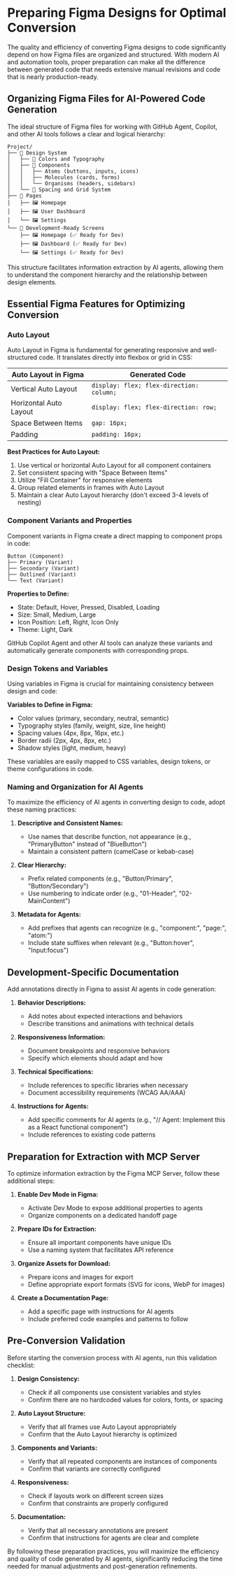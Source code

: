 # Preparing Figma Designs for Optimal Conversion

The quality and efficiency of converting Figma designs to code significantly depend on how Figma files are organized and structured. With modern AI and automation tools, proper preparation can make all the difference between generated code that needs extensive manual revisions and code that is nearly production-ready.

## Organizing Figma Files for AI-Powered Code Generation

The ideal structure of Figma files for working with GitHub Agent, Copilot, and other AI tools follows a clear and logical hierarchy:

```
Project/
├── 📄 Design System
│   ├── 🎨 Colors and Typography
│   ├── 🧩 Components
│   │   ├── Atoms (buttons, inputs, icons)
│   │   ├── Molecules (cards, forms)
│   │   └── Organisms (headers, sidebars)
│   └── 📐 Spacing and Grid System
├── 📄 Pages
│   ├── 🖼️ Homepage
│   ├── 🖼️ User Dashboard
│   └── 🖼️ Settings
└── 📄 Development-Ready Screens
    ├── 🖼️ Homepage (✅ Ready for Dev)
    ├── 🖼️ Dashboard (✅ Ready for Dev)
    └── 🖼️ Settings (✅ Ready for Dev)
```

This structure facilitates information extraction by AI agents, allowing them to understand the component hierarchy and the relationship between design elements.

## Essential Figma Features for Optimizing Conversion

### Auto Layout

Auto Layout in Figma is fundamental for generating responsive and well-structured code. It translates directly into flexbox or grid in CSS:

Auto Layout in Figma | Generated Code
--- | ---
Vertical Auto Layout | `display: flex; flex-direction: column;`
Horizontal Auto Layout | `display: flex; flex-direction: row;`
Space Between Items | `gap: 16px;`
Padding | `padding: 16px;`

**Best Practices for Auto Layout:**

1. Use vertical or horizontal Auto Layout for all component containers
2. Set consistent spacing with "Space Between Items"
3. Utilize "Fill Container" for responsive elements
4. Group related elements in frames with Auto Layout
5. Maintain a clear Auto Layout hierarchy (don't exceed 3-4 levels of nesting)

### Component Variants and Properties

Component variants in Figma create a direct mapping to component props in code:

```
Button (Component)
├── Primary (Variant)
├── Secondary (Variant)
├── Outlined (Variant)
└── Text (Variant)
```

**Properties to Define:**
- State: Default, Hover, Pressed, Disabled, Loading
- Size: Small, Medium, Large
- Icon Position: Left, Right, Icon Only
- Theme: Light, Dark

GitHub Copilot Agent and other AI tools can analyze these variants and automatically generate components with corresponding props.

### Design Tokens and Variables

Using variables in Figma is crucial for maintaining consistency between design and code:

**Variables to Define in Figma:**
- Color values (primary, secondary, neutral, semantic)
- Typography styles (family, weight, size, line height)
- Spacing values (4px, 8px, 16px, etc.)
- Border radii (2px, 4px, 8px, etc.)
- Shadow styles (light, medium, heavy)

These variables are easily mapped to CSS variables, design tokens, or theme configurations in code.

### Naming and Organization for AI Agents

To maximize the efficiency of AI agents in converting design to code, adopt these naming practices:

1. **Descriptive and Consistent Names:**
   - Use names that describe function, not appearance (e.g., "PrimaryButton" instead of "BlueButton")
   - Maintain a consistent pattern (camelCase or kebab-case)

2. **Clear Hierarchy:**
   - Prefix related components (e.g., "Button/Primary", "Button/Secondary")
   - Use numbering to indicate order (e.g., "01-Header", "02-MainContent")

3. **Metadata for Agents:**
   - Add prefixes that agents can recognize (e.g., "component:", "page:", "atom:")
   - Include state suffixes when relevant (e.g., "Button:hover", "Input:focus")

## Development-Specific Documentation

Add annotations directly in Figma to assist AI agents in code generation:

1. **Behavior Descriptions:**
   - Add notes about expected interactions and behaviors
   - Describe transitions and animations with technical details

2. **Responsiveness Information:**
   - Document breakpoints and responsive behaviors
   - Specify which elements should adapt and how

3. **Technical Specifications:**
   - Include references to specific libraries when necessary
   - Document accessibility requirements (WCAG AA/AAA)

4. **Instructions for Agents:**
   - Add specific comments for AI agents (e.g., "// Agent: Implement this as a React functional component")
   - Include references to existing code patterns

## Preparation for Extraction with MCP Server

To optimize information extraction by the Figma MCP Server, follow these additional steps:

1. **Enable Dev Mode in Figma:**
   - Activate Dev Mode to expose additional properties to agents
   - Organize components on a dedicated handoff page

2. **Prepare IDs for Extraction:**
   - Ensure all important components have unique IDs
   - Use a naming system that facilitates API reference

3. **Organize Assets for Download:**
   - Prepare icons and images for export
   - Define appropriate export formats (SVG for icons, WebP for images)

4. **Create a Documentation Page:**
   - Add a specific page with instructions for AI agents
   - Include preferred code examples and patterns to follow

## Pre-Conversion Validation

Before starting the conversion process with AI agents, run this validation checklist:

1. **Design Consistency:**
   - Check if all components use consistent variables and styles
   - Confirm there are no hardcoded values for colors, fonts, or spacing

2. **Auto Layout Structure:**
   - Verify that all frames use Auto Layout appropriately
   - Confirm that the Auto Layout hierarchy is optimized

3. **Components and Variants:**
   - Verify that all repeated components are instances of components
   - Confirm that variants are correctly configured

4. **Responsiveness:**
   - Check if layouts work on different screen sizes
   - Confirm that constraints are properly configured

5. **Documentation:**
   - Verify that all necessary annotations are present
   - Confirm that instructions for agents are clear and complete

By following these preparation practices, you will maximize the efficiency and quality of code generated by AI agents, significantly reducing the time needed for manual adjustments and post-generation refinements.
